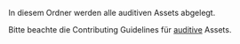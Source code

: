 In diesem Ordner werden alle auditiven Assets abgelegt.

Bitte beachte die Contributing Guidelines für [auditive](https://docs.fairytaledefender.de/docs/contributing/auditory/) Assets.
